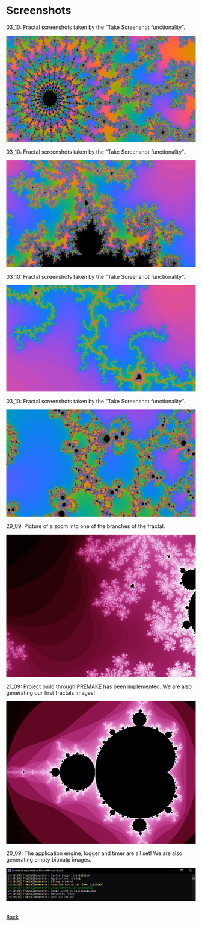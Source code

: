 # Screenshots

03_10: Fractal screenshots taken by the "Take Screenshot functionality".  

![Fractal](10_03_Fractal_World_1.jpg)

03_10: Fractal screenshots taken by the "Take Screenshot functionality".   

![Fractal](10_03_Fractal_World_2.jpg)

03_10: Fractal screenshots taken by the "Take Screenshot functionality". 

![Fractal](10_03_Fractal_World_3.jpg)

03_10: Fractal screenshots taken by the "Take Screenshot functionality".   

![Fractal](10_03_Fractal_World_5.jpg)

29_09: Picture of a zoom into one of the branches of the fractal.   

![Fractal](09_29_FractalZoom.jpg) 

21_09: Project build through PREMAKE has been implemented. We are also generating our first fractals images!   

![Fractal](09_21_GeneratingFirstFractals.jpg)  

20_09: The application engine, logger and timer are all set! We are also generating empty bitmatp images.  

![Fractal](09_20_GeneratingFirstBitmap.PNG)  

<br/>[Back](https://github.com/ManuCanedo/fractal-generator)
